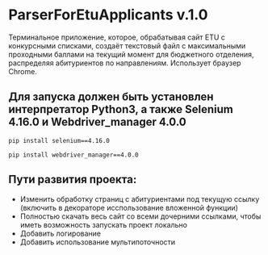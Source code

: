 # ParserForEtuApplicants v.1.0
Терминальное приложение, которое, обрабатывая сайт ETU с конкурсными списками, создаёт текстовый файл с максимальными проходными баллами на текущий момент для бюджетного отделения, распределяя абитуриентов по направлениям. Использует браузер Chrome.

## Для запуска должен быть установлен интерпретатор Python3, а также  Selenium 4.16.0 и Webdriver_manager 4.0.0
```
pip install selenium==4.16.0
```
```
pip install webdriver_manager==4.0.0
```
## Пути развития проекта:
- Изменить обработку страниц с абитуриентами под текущую ссылку (включить в декораторе исспользование вложенной функции)
- Полностью скачать весь сайт со всеми дочерними ссылками, чтобы иметь возможность запускать проект локально
- Добавить логирование
- Добавить использование мультипоточности
